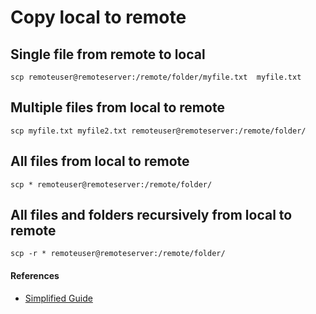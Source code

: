 # Copy local to remote

## Single file from remote to local

```text
scp remoteuser@remoteserver:/remote/folder/myfile.txt  myfile.txt
```

## Multiple files from local to remote

```text
scp myfile.txt myfile2.txt remoteuser@remoteserver:/remote/folder/
```

## All files from local to remote

```text
scp * remoteuser@remoteserver:/remote/folder/
```

## All files and folders recursively from local to remote

```text
scp -r * remoteuser@remoteserver:/remote/folder/
```



#### References

* [Simplified Guide](https://www.simplified.guide/ssh/copy-file)

